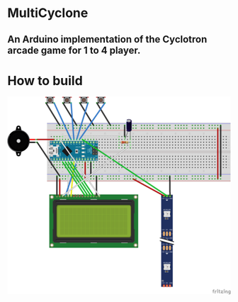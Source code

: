 # MultiCyclone
## An Arduino implementation of the Cyclotron arcade game for 1 to 4 player.

# How to build
![Breadboard image](MultiCyclone_bb.png)
